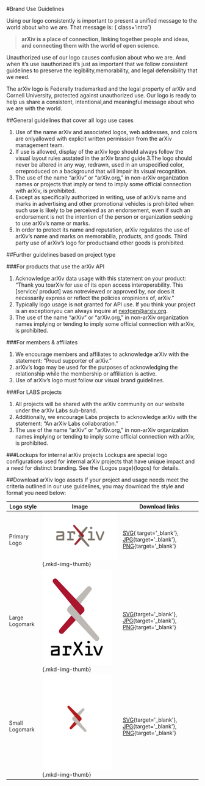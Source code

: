 #Brand Use Guidelines

Using our logo consistently is important to present a unified message to the world about who we are. That message is:
{ class='intro'}

> **arXiv is a place of connection, linking together people and ideas, and connecting them with the world of open science.**

Unauthorized use of our logo causes confusion about who we are. And when it’s use isauthorized it’s just as important that we follow consistent guidelines to preserve the legibility,memorability, and legal defensibility that we need.

The arXiv logo is Federally trademarked and the legal property of arXiv and Cornell University, protected against unauthorized use. Our logo is ready to help us share a consistent, intentional,and meaningful message about who we are with the world.

##General guidelines that cover all logo use cases
1. Use of the name arXiv and associated logos, web addresses, and colors are onlyallowed with explicit written permission from the arXiv management team.
2. If use is allowed, display of the arXiv logo should always follow the visual layout rules asstated in the arXiv brand guide.3.The logo should never be altered in any way, redrawn, used in an unspecified color, orreproduced on a background that will impair its visual recognition.
4. The use of the name “arXiv” or “arXiv.org,” in non-arXiv organization names or projects that imply or tend to imply some official connection with arXiv, is prohibited.
5. Except as specifically authorized in writing, use of arXiv’s name and marks in advertising and other promotional vehicles is prohibited when such use is likely to be perceived as an endorsement, even if such an endorsement is not the intention of the person or organization seeking to use arXiv’s name or marks.
6. In order to protect its name and reputation, arXiv regulates the use of arXiv’s name and marks on memorabilia, products, and goods. Third party use of arXiv’s logo for productsand other goods is prohibited.

##Further guidelines based on project type

###For products that use the arXiv API
1. Acknowledge arXiv data usage with this statement on your product: ​“Thank you toarXiv for use of its open access interoperability. This [service/ product] was notreviewed or approved by, nor does it necessarily express or reflect the policies oropinions of, arXiv.”
2. Typically logo usage is not granted for API use. If you think your project is an exceptionyou can always inquire at ​nextgen@arxiv.org​.
3. The use of the name “arXiv” or “arXiv.org,” in non-arXiv organization names implying or tending to imply some official connection with arXiv, is prohibited.

###For members & affiliates
1. We encourage members and affiliates to acknowledge arXiv with the statement: ​“Proud supporter of arXiv.”
2. arXiv’s logo may be used for the purposes of acknowledging the relationship while the membership or affiliation is active.
3. Use of arXiv’s logo must follow our visual brand guidelines.

###For LABS projects
1. All projects will be shared with the arXiv community on our website under the arXiv Labs sub-brand.
2. Additionally, we encourage Labs projects to acknowledge arXiv with the statement: ​“An arXiv Labs collaboration.”
3. The use of the name “arXiv” or “arXiv.org,” in non-arXiv organization names implying or tending to imply some official connection with arXiv, is prohibited.

###Lockups for internal arXiv projects
Lockups are special logo configurations used for internal arXiv projects that have unique impact and a need for distinct branding. See the {Logos page}(logos) for details.

##Download arXiv logo assets
If your project and usage needs meet the criteria outlined in our use guidelines, you may download the style and format you need below:

| Logo style  | Image      | Download links                          |
| ----------- | --------------- | ------------------------------------ |
| Primary Logo | ![arXiv primary logo](images/brand-logo-primary.jpg){.mkd-img-thumb} |  [SVG](https://cornell.box.com/v/arxiv-logo-svg){ target='_blank'}, [JPG](https://cornell.box.com/v/arxiv-logo-jpg){target='_blank'}, [PNG](https://cornell.box.com/v/arxiv-logo-png){target='_blank'} |
| Large Logomark | ![arXiv logomark](images/brand-logomark-primary-large.jpg){.mkd-img-thumb}  | [SVG](https://cornell.box.com/v/arxiv-logomark-svg){target='_blank'}, [JPG](https://cornell.box.com/v/arxiv-logomark-jpg){target='_blank'}, [PNG](https://cornell.box.com/v/arxiv-logomark-png){target='_blank'} |
| Small Logomark   |  ![arXiv logomark](images/brand-logomark-primary.jpg){.mkd-img-thumb} | [SVG](https://cornell.box.com/v/arxiv-logomark-small-svg){target='_blank'}, [JPG](https://cornell.box.com/v/arxiv-logomark-small-jpg){target='_blank'}, [PNG](https://cornell.box.com/v/arxiv-logomark-small-png){target='_blank'} |
